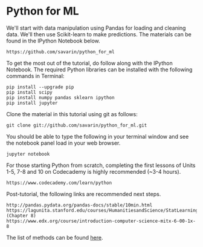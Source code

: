 # Python for ML

We'll start with data manipulation using Pandas for loading and cleaning data. We'll then use Scikit-learn to make predictions. The materials can be found in the IPython Notebook below.

	https://github.com/savarin/python_for_ml

To get the most out of the tutorial, do follow along with the IPython Notebook. The required Python libraries can be installed with the following commands in Terminal:

	pip install --upgrade pip
	pip install scipy 
	pip install numpy pandas sklearn ipython 
	pip install jupyter

Clone the material in this tutorial using git as follows:

	git clone git://github.com/savarin/python_for_ml.git

You should be able to type the following in your terminal window and see the notebook panel load in your web browser.

	jupyter notebook

For those starting Python from scratch, completing the first lessons of Units 1-5, 7-8 and 10 on Codecademy is highly recommended (~3-4 hours).

	https://www.codecademy.com/learn/python

Post-tutorial, the following links are recommended next steps.

	http://pandas.pydata.org/pandas-docs/stable/10min.html
	https://lagunita.stanford.edu/courses/HumanitiesandScience/StatLearning/Winter2015/info (Chapter 8)
	https://www.edx.org/course/introduction-computer-science-mitx-6-00-1x-8

 The list of methods can be found [here](https://stash.corp.squareup.com/snippets/a0549c51313f4238a02a3538c8425cff).	